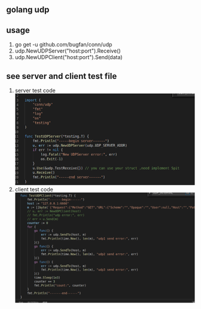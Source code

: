 ## golang udp

## usage 
1. go get -u github.com/bugfan/conn/udp
2. udp.NewUDPServer("host:port").Receive()
3. udp.NewUDPClient("host:port").Send(data)

## see server and client  test file 
1. server test code
![avatar](./img/st.png)
2. client test code
![avatar](./img/ct.png)